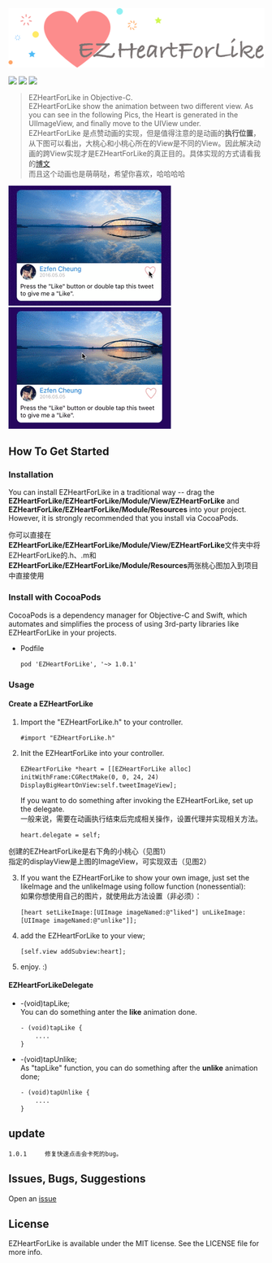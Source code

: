 ![](logo.png)
    
    
![](https://img.shields.io/badge/license-MIT-blue.svg?style=flat)
![](https://img.shields.io/badge/CocoaPods-v1.0.1-green.svg?style=flat)
![](https://img.shields.io/badge/platform-iOS-red.svg?style=flat)
> EZHeartForLike in Objective-C.    
> EZHeartForLike show the animation between two different view. As you can see in the following Pics, the Heart is generated in the UIImageView, and finally move to the UIView under.   
> EZHeartForLike 是点赞动画的实现，但是值得注意的是动画的**执行位置**，从下图可以看出，大桃心和小桃心所在的View是不同的View。因此解决动画的跨View实现才是EZHeartForLike的真正目的。具体实现的方式请看我的[博文](http://ezfen.github.io/2016/05/21/EZHeartForLike/)    
> 而且这个动画也是萌萌哒，希望你喜欢，哈哈哈哈

![](single.gif)
![](double.gif)


## How To Get Started

### Installation

You can install EZHeartForLike in a traditional way -- drag the **EZHeartForLike/EZHeartForLike/Module/View/EZHeartForLike** and **EZHeartForLike/EZHeartForLike/Module/Resources** into your project. However, it is strongly recommended that you install via CocoaPods.    
    
你可以直接在 **EZHeartForLike/EZHeartForLike/Module/View/EZHeartForLike**文件夹中将EZHeartForLike的.h、.m和**EZHeartForLike/EZHeartForLike/Module/Resources**两张桃心图加入到项目中直接使用

### Install with CocoaPods

CocoaPods is a dependency manager for Objective-C and Swift, which automates and simplifies the process of using 3rd-party libraries like EZHeartForLike in your projects.

* Podfile

	```           
	pod 'EZHeartForLike', '~> 1.0.1'
	```
	

### Usage

#### Create a EZHeartForLike

1. Import the "EZHeartForLike.h" to your controller.
    
    ``` 
    #import "EZHeartForLike.h"
    ```
    
2. Init the EZHeartForLike into your controller.

    ```
    EZHeartForLike *heart = [[EZHeartForLike alloc] initWithFrame:CGRectMake(0, 0, 24, 24) DisplayBigHeartOnView:self.tweetImageView];    
    ```
   If you want to do something after invoking the EZHeartForLike, set up the delegate.    
   一般来说，需要在动画执行结束后完成相关操作，设置代理并实现相关方法。
    
    ```
    heart.delegate = self;
    ```
创建的EZHeartForLike是右下角的小桃心（见图1）    
指定的displayView是上图的ImageView，可实现双击（见图2）

3. If you want the EZHeartForLike to show your own image, just set the likeImage and the unlikeImage using follow function (nonessential):     
如果你想使用自己的图片，就使用此方法设置（非必须）：   
 
    ```
    [heart setLikeImage:[UIImage imageNamed:@"liked"] unLikeImage:[UIImage imageNamed:@"unlike"]];
    ```    


4. add the EZHeartForLike to your view;

    ```
    [self.view addSubview:heart];
    ```
    
5. enjoy.  :)

#### EZHeartForLikeDelegate

* -(void)tapLike;    
    You can do something anter the **like** animation done.    
    
    ```
    - (void)tapLike {    
        ....
    }
    ```

* -(void)tapUnlike;    
	As "tapLike" function, you can do something after the **unlike** animation done;
    
    ```
    - (void)tapUnlike {    
        ....
    }
    ```

## update

	1.0.1     修复快速点击会卡死的bug。

## Issues, Bugs, Suggestions

Open an [issue](https://github.com/Ezfen/EZHeartForLike/issues)

## License

EZHeartForLike is available under the MIT license. See the LICENSE file for more info.
